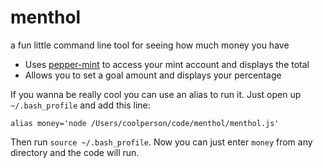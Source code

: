 # menthol
a fun little command line tool for seeing how much money you have

- Uses [pepper-mint](https://github.com/dhleong/pepper-mint) to access your mint account and displays the total
- Allows you to set a goal amount and displays your percentage


If you wanna be really cool you can use an alias to run it. Just open up ` ~/.bash_profile` and add this line:
```
alias money='node /Users/coolperson/code/menthol/menthol.js'
```
Then run `source ~/.bash_profile`. Now you can just enter `money` from any directory and the code will run.

